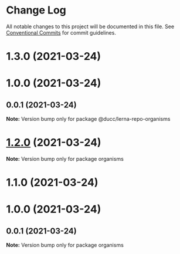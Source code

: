 # Change Log

All notable changes to this project will be documented in this file.
See [Conventional Commits](https://conventionalcommits.org) for commit guidelines.

# 1.3.0 (2021-03-24)



# 1.0.0 (2021-03-24)



## 0.0.1 (2021-03-24)

**Note:** Version bump only for package @ducc/lerna-repo-organisms





# [1.2.0](https://github.com/ducc/lerna-repo/compare/organisms@1.1.0...organisms@1.2.0) (2021-03-24)

**Note:** Version bump only for package organisms





# 1.1.0 (2021-03-24)



# 1.0.0 (2021-03-24)



## 0.0.1 (2021-03-24)

**Note:** Version bump only for package organisms
